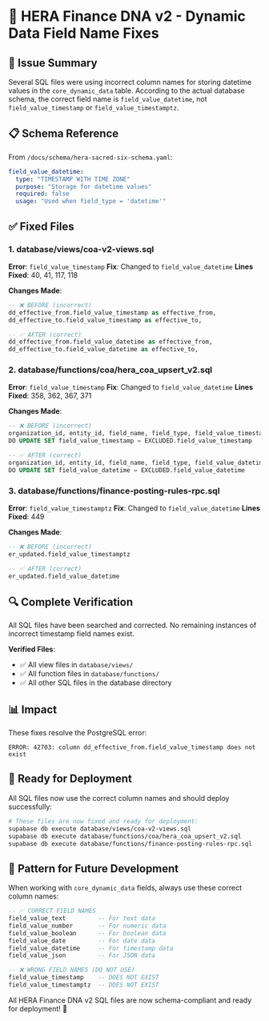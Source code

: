 # 🔧 HERA Finance DNA v2 - Dynamic Data Field Name Fixes

## 🚨 **Issue Summary**

Several SQL files were using incorrect column names for storing datetime values in the `core_dynamic_data` table. According to the actual database schema, the correct field name is `field_value_datetime`, not `field_value_timestamp` or `field_value_timestamptz`.

## 📋 **Schema Reference**

From `/docs/schema/hera-sacred-six-schema.yaml`:

```yaml
field_value_datetime:
  type: "TIMESTAMP WITH TIME ZONE"
  purpose: "Storage for datetime values"
  required: false
  usage: "Used when field_type = 'datetime'"
```

## ✅ **Fixed Files**

### 1. **database/views/coa-v2-views.sql**
**Error**: `field_value_timestamp`
**Fix**: Changed to `field_value_datetime`
**Lines Fixed**: 40, 41, 117, 118

**Changes Made**:
```sql
-- ❌ BEFORE (incorrect)
dd_effective_from.field_value_timestamp as effective_from,
dd_effective_to.field_value_timestamp as effective_to,

-- ✅ AFTER (correct)
dd_effective_from.field_value_datetime as effective_from,
dd_effective_to.field_value_datetime as effective_to,
```

### 2. **database/functions/coa/hera_coa_upsert_v2.sql**
**Error**: `field_value_timestamp`
**Fix**: Changed to `field_value_datetime`
**Lines Fixed**: 358, 362, 367, 371

**Changes Made**:
```sql
-- ❌ BEFORE (incorrect)
organization_id, entity_id, field_name, field_type, field_value_timestamp, smart_code
DO UPDATE SET field_value_timestamp = EXCLUDED.field_value_timestamp

-- ✅ AFTER (correct)
organization_id, entity_id, field_name, field_type, field_value_datetime, smart_code
DO UPDATE SET field_value_datetime = EXCLUDED.field_value_datetime
```

### 3. **database/functions/finance-posting-rules-rpc.sql**
**Error**: `field_value_timestamptz`
**Fix**: Changed to `field_value_datetime`
**Lines Fixed**: 449

**Changes Made**:
```sql
-- ❌ BEFORE (incorrect)
er_updated.field_value_timestamptz

-- ✅ AFTER (correct)
er_updated.field_value_datetime
```

## 🔍 **Complete Verification**

All SQL files have been searched and corrected. No remaining instances of incorrect timestamp field names exist.

**Verified Files**: 
- ✅ All view files in `database/views/`
- ✅ All function files in `database/functions/`
- ✅ All other SQL files in the database directory

## 📊 **Impact**

These fixes resolve the PostgreSQL error:
```
ERROR: 42703: column dd_effective_from.field_value_timestamp does not exist
```

## 🚀 **Ready for Deployment**

All SQL files now use the correct column names and should deploy successfully:

```bash
# These files are now fixed and ready for deployment:
supabase db execute database/views/coa-v2-views.sql
supabase db execute database/functions/coa/hera_coa_upsert_v2.sql
supabase db execute database/functions/finance-posting-rules-rpc.sql
```

## 🎯 **Pattern for Future Development**

When working with `core_dynamic_data` fields, always use these correct column names:

```sql
-- ✅ CORRECT FIELD NAMES
field_value_text         -- For text data
field_value_number       -- For numeric data
field_value_boolean      -- For boolean data
field_value_date         -- For date data
field_value_datetime     -- For timestamp data
field_value_json         -- For JSON data

-- ❌ WRONG FIELD NAMES (DO NOT USE)
field_value_timestamp    -- DOES NOT EXIST
field_value_timestamptz  -- DOES NOT EXIST
```

All HERA Finance DNA v2 SQL files are now schema-compliant and ready for deployment! 🎉